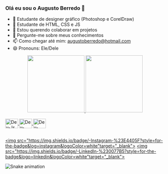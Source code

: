 ### Olá eu sou o Augusto Berredo 👋


- 🔭 Estudante de designer gráfico (Photoshop e CorelDraw) 
- 🌱 Estudante de HTML, CSS e JS
- 👯 Estou querendo colaborar em projetos
- 💬 Pergunte-me sobre meus conhecimentos
- 📫 Como chegar até mim: augustoberredo@hotmail.com
- 😄 Pronouns: Ele/Dele



<div align="center">
<a href="https://github.com/AugustoBerredo">
<img height="180em" src="https://github-readme-stats.vercel.app/api?username=AugustoBerredo&show_icons=true&theme=dracula&include_all_commits=true&count_private=true"/> 
<img height="180em" src="https://github-readme-stats.vercel.app/api/top-langs/?username=AugustoBerredo&layout=compact&langs_count=7&theme=dracula"/>
</div>

<div style="display: inline_block"><br>
<img align="center" alt="Dev-Js" height="30" width="40" <img src="https://cdn.jsdelivr.net/gh/devicons/devicon/icons/javascript/javascript-original.svg" >          
<img align="center" alt="Dev-CSS" height="30" width="40" <img src="https://cdn.jsdelivr.net/gh/devicons/devicon/icons/css3/css3-original.svg" >          
<img align="center" alt="Dev-HTML" height="30" width="40" <img src="https://cdn.jsdelivr.net/gh/devicons/devicon/icons/html5/html5-original.svg" >
          </div>
          
 ##

<div>
          
<a href="//https:www.instagram.com/augusto_berredo/" target="_blank"><img src="https://img.shields.io/badge/-Instagram-%23E4405F?style=for-the-badge&log=instagram&logoColor=white"target="_blank"></a>
<a href="https://www.linkedin.com/in/augusto-berredo/" target="_blank"><img src="https://img.shields.io/badge/-LinkedIn-%230077B5?style=for-the-badge&logo=linkedin&logoColor=white"target="_blank"></a>


![Snake animation](https://github.com/AugustoBerredo/AugustoBerredo/blob/output/github-contribution-grid-snake.svg)

</div>
